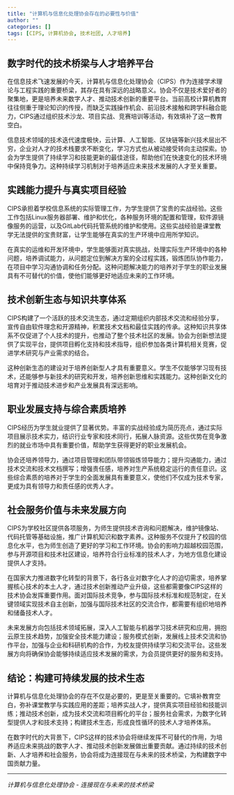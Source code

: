 ```yaml
---
title: "计算机与信息化处理协会存在的必要性与价值"
author: ""
categories: []
tags: [CIPS, 计算机协会, 技术社团, 人才培养]
---
```


## 数字时代的技术桥梁与人才培养平台

在信息技术飞速发展的今天，计算机与信息化处理协会（CIPS）作为连接学术理论与工程实践的重要桥梁，其存在具有深远的战略意义。协会不仅是技术爱好者的聚集地，更是培养未来数字人才、推动技术创新的重要平台。当前高校计算机教育往往侧重于理论知识的传授，而缺乏实践操作机会、前沿技术接触和跨学科融合能力，CIPS通过组织技术沙龙、项目实战、竞赛培训等活动，有效填补了这一教育空白。

信息技术领域的技术迭代速度极快，云计算、人工智能、区块链等新兴技术层出不穷，企业对人才的技术栈要求不断变化，学习方式也从被动接受转向主动探索。协会为学生提供了持续学习和技能更新的最佳途径，帮助他们在快速变化的技术环境中保持竞争力。这种持续学习机制对于培养适应未来技术发展的人才至关重要。

## 实践能力提升与真实项目经验

CIPS承担着学校信息系统的实际管理工作，为学生提供了宝贵的实战经验。这些工作包括Linux服务器部署、维护和优化，各种服务环境的配置和管理，软件源镜像服务的运营，以及GitLab代码托管系统的维护和使用。这些实战经验是课堂教学无法提供的宝贵财富，让学生能够在真实的生产环境中应用所学知识。

在真实的运维和开发环境中，学生能够面对真实挑战，处理实际生产环境中的各种问题，培养调试能力，从问题定位到解决方案的全过程实践，锻炼团队协作能力，在项目中学习沟通协调和任务分配。这种问题解决能力的培养对于学生的职业发展具有不可替代的价值，使他们能够更好地适应未来的工作环境。

## 技术创新生态与知识共享体系

CIPS构建了一个活跃的技术交流生态，通过定期组织内部技术交流和经验分享，宣传自由软件理念和开源精神，积累技术文档和最佳实践的传承。这种知识共享体系不仅促进了个人技术的提升，也推动了整个技术社区的发展。协会为创新想法提供了实现平台，提供项目孵化支持和技术指导，组织参加各类计算机相关竞赛，促进学术研究与产业需求的结合。

这种创新生态的建设对于培养创新型人才具有重要意义。学生不仅能够学习现有技术，还能够参与新技术的研究和开发，培养创新思维和实践能力。这种创新文化的培育对于推动技术进步和产业发展具有深远影响。

## 职业发展支持与综合素质培养

CIPS经历为学生就业提供了显著优势。丰富的实战经验成为简历亮点，通过实际项目展示技术实力，结识行业专家和技术同行，拓展人脉资源。这些优势在竞争激烈的就业市场中具有重要价值，帮助学生获得更好的职业发展机会。

协会还培养领导力，通过项目管理和团队带领锻炼领导能力；提升沟通能力，通过技术交流和技术文档撰写；增强责任感，培养对生产系统稳定运行的责任意识。这些综合素质的培养对于学生的全面发展具有重要意义，使他们不仅成为技术专家，更成为具有领导力和责任感的优秀人才。

## 社会服务价值与未来发展方向

CIPS为学校社区提供各项服务，为师生提供技术咨询和问题解决，维护镜像站、代码托管等基础设施，推广计算机知识和数字素养。这种服务不仅提升了校园的信息化水平，也为师生创造了更好的学习和工作环境。协会的影响力超越校园范围，参与开源项目和技术社区建设，培养符合行业标准的技术人才，为地方信息化建设提供人才支持。

在国家大力推进数字化转型的背景下，各行各业对数字化人才的迫切需求，培养掌握核心技术的本土人才，通过技术创新推动产业升级，这些都需要像CIPS这样的技术协会发挥重要作用。面对国际技术竞争，参与国际技术标准和规范制定，在关键领域实现技术自主创新，加强与国际技术社区的交流合作，都需要有组织地培养和储备技术人才。

未来发展方向包括技术领域拓展，深入人工智能与机器学习技术研究和应用，拥抱云原生技术趋势，加强安全技术能力建设；服务模式创新，发展线上技术交流和协作平台，加强与企业和科研机构的合作，为校友提供持续学习和交流平台。这些发展方向将确保协会能够持续适应技术发展的需求，为会员提供更好的服务和支持。

## 结论：构建可持续发展的技术生态

计算机与信息化处理协会的存在不仅是必要的，更是至关重要的。它填补教育空白，弥补课堂教学与实践应用的差距；培养实战人才，提供真实项目经验和技能训练；推动技术创新，成为技术交流和项目孵化的平台；服务社会需求，为数字化转型提供人才和技术支持；构建技术生态，形成良性循环的技术人才培养体系。

在数字时代的大背景下，CIPS这样的技术协会将继续发挥不可替代的作用，为培养适应未来挑战的数字人才、推动技术创新发展做出重要贡献。通过持续的技术创新、人才培养和社会服务，协会将成为连接现在与未来的技术桥梁，为构建数字中国贡献力量。

---

*计算机与信息化处理协会 - 连接现在与未来的技术桥梁*